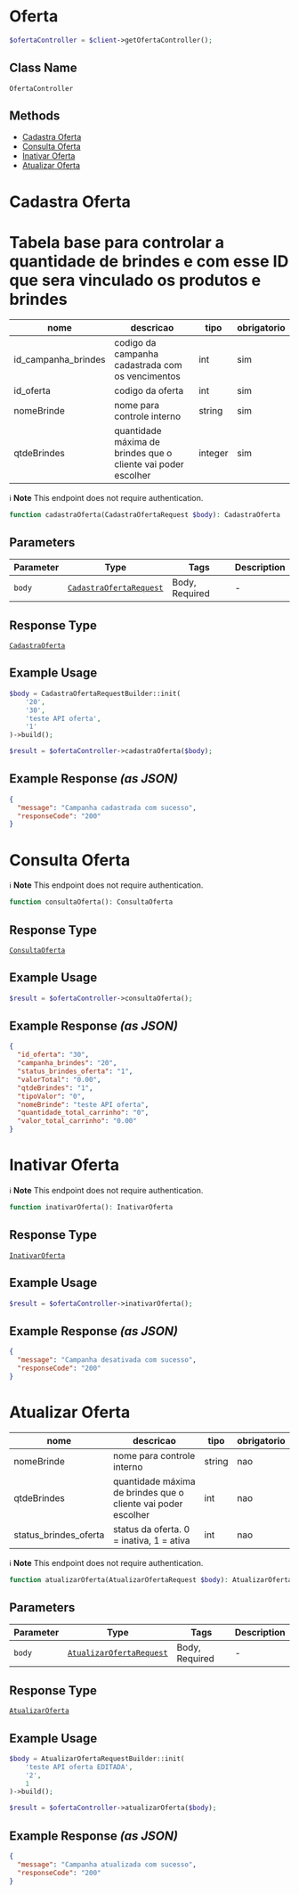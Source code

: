 # Oferta

```php
$ofertaController = $client->getOfertaController();
```

## Class Name

`OfertaController`

## Methods

* [Cadastra Oferta](../../doc/controllers/oferta.md#cadastra-oferta)
* [Consulta Oferta](../../doc/controllers/oferta.md#consulta-oferta)
* [Inativar Oferta](../../doc/controllers/oferta.md#inativar-oferta)
* [Atualizar Oferta](../../doc/controllers/oferta.md#atualizar-oferta)


# Cadastra Oferta

# Tabela base para controlar a quantidade de brindes e com esse ID que sera vinculado os produtos e brindes

| nome | descricao | tipo | obrigatorio |
|------|-----------|------|----------|
| id_campanha_brindes | codigo da campanha cadastrada com os vencimentos | int | sim |
| id_oferta | codigo da oferta |  int | sim |
| nomeBrinde | nome para controle interno  | string | sim |
| qtdeBrindes | quantidade máxima de brindes que o cliente vai poder escolher | integer | sim |

:information_source: **Note** This endpoint does not require authentication.

```php
function cadastraOferta(CadastraOfertaRequest $body): CadastraOferta
```

## Parameters

| Parameter | Type | Tags | Description |
|  --- | --- | --- | --- |
| `body` | [`CadastraOfertaRequest`](../../doc/models/cadastra-oferta-request.md) | Body, Required | - |

## Response Type

[`CadastraOferta`](../../doc/models/cadastra-oferta.md)

## Example Usage

```php
$body = CadastraOfertaRequestBuilder::init(
    '20',
    '30',
    'teste API oferta',
    '1'
)->build();

$result = $ofertaController->cadastraOferta($body);
```

## Example Response *(as JSON)*

```json
{
  "message": "Campanha cadastrada com sucesso",
  "responseCode": "200"
}
```


# Consulta Oferta

:information_source: **Note** This endpoint does not require authentication.

```php
function consultaOferta(): ConsultaOferta
```

## Response Type

[`ConsultaOferta`](../../doc/models/consulta-oferta.md)

## Example Usage

```php
$result = $ofertaController->consultaOferta();
```

## Example Response *(as JSON)*

```json
{
  "id_oferta": "30",
  "campanha_brindes": "20",
  "status_brindes_oferta": "1",
  "valorTotal": "0.00",
  "qtdeBrindes": "1",
  "tipoValor": "0",
  "nomeBrinde": "teste API oferta",
  "quantidade_total_carrinho": "0",
  "valor_total_carrinho": "0.00"
}
```


# Inativar Oferta

:information_source: **Note** This endpoint does not require authentication.

```php
function inativarOferta(): InativarOferta
```

## Response Type

[`InativarOferta`](../../doc/models/inativar-oferta.md)

## Example Usage

```php
$result = $ofertaController->inativarOferta();
```

## Example Response *(as JSON)*

```json
{
  "message": "Campanha desativada com sucesso",
  "responseCode": "200"
}
```


# Atualizar Oferta

| nome | descricao | tipo | obrigatorio |
|------|-----------|------|----------|
| nomeBrinde | nome para controle interno  | string | nao |
| qtdeBrindes | quantidade máxima de brindes que o cliente vai poder escolher | int | nao |
| status_brindes_oferta | status da oferta. 0 = inativa, 1 = ativa | int | nao |

:information_source: **Note** This endpoint does not require authentication.

```php
function atualizarOferta(AtualizarOfertaRequest $body): AtualizarOferta
```

## Parameters

| Parameter | Type | Tags | Description |
|  --- | --- | --- | --- |
| `body` | [`AtualizarOfertaRequest`](../../doc/models/atualizar-oferta-request.md) | Body, Required | - |

## Response Type

[`AtualizarOferta`](../../doc/models/atualizar-oferta.md)

## Example Usage

```php
$body = AtualizarOfertaRequestBuilder::init(
    'teste API oferta EDITADA',
    '2',
    1
)->build();

$result = $ofertaController->atualizarOferta($body);
```

## Example Response *(as JSON)*

```json
{
  "message": "Campanha atualizada com sucesso",
  "responseCode": "200"
}
```

